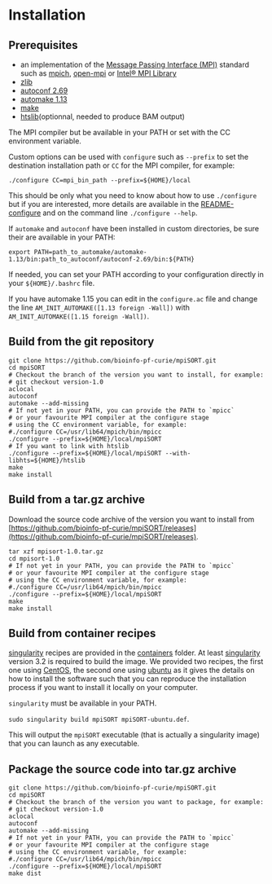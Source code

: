 # Installation

## Prerequisites

* an implementation of the [Message Passing Interface (MPI)](https://en.wikipedia.org/wiki/Message_Passing_Interface) standard such as [mpich](https://www.mpich.org/), [open-mpi](https://www.open-mpi.org/) or [Intel® MPI Library](https://software.intel.com/en-us/mpi-library)
* [zlib](https://zlib.net/)
* [autoconf 2.69](https://www.gnu.org/software/autoconf/)
* [automake 1.13](https://www.gnu.org/software/automake/)
* [make](https://www.gnu.org/software/make/)
* [htslib](https://github.com/samtools/htslib)(optionnal, needed to produce BAM output)


The MPI compiler but be available in your PATH or set with the CC environment variable.

Custom options can be used with `configure` such as `--prefix` to set the destination installation path or `CC` for the MPI compiler, for example:

`./configure CC=mpi_bin_path --prefix=${HOME}/local`

This should be only what you need to know about how to use `./configure` but if you are interested, more details are available in the [README-configure](README-configure) and on the command line `./configure --help`.

If `automake` and `autoconf` have been installed in custom directories, be sure their are available in your PATH:

`export PATH=path_to_automake/automake-1.13/bin:path_to_autoconf/autoconf-2.69/bin:${PATH}`

If needed, you can set your PATH according to your configuration directly in your `${HOME}/.bashrc` file.

If you have automake 1.15 you can edit in the `configure.ac` file and change the line `AM_INIT_AUTOMAKE([1.13 foreign -Wall])` with `AM_INIT_AUTOMAKE([1.15 foreign -Wall])`.

## Build from the git repository

```
git clone https://github.com/bioinfo-pf-curie/mpiSORT.git
cd mpiSORT
# Checkout the branch of the version you want to install, for example:
# git checkout version-1.0
aclocal
autoconf
automake --add-missing
# If not yet in your PATH, you can provide the PATH to `mpicc`
# or your favourite MPI compiler at the configure stage
# using the CC environment variable, for example:
#./configure CC=/usr/lib64/mpich/bin/mpicc
./configure --prefix=${HOME}/local/mpiSORT
# If you want to link with htslib
./configure --prefix=${HOME}/local/mpiSORT --with-libhts=${HOME}/htslib 
make
make install
```



## Build from a tar.gz archive

Download  the source code archive of the version you want to install from [https://github.com/bioinfo-pf-curie/mpiSORT/releases](https://github.com/bioinfo-pf-curie/mpiSORT/releases).

```
tar xzf mpisort-1.0.tar.gz
cd mpisort-1.0
# If not yet in your PATH, you can provide the PATH to `mpicc`
# or your favourite MPI compiler at the configure stage
# using the CC environment variable, for example:
#./configure CC=/usr/lib64/mpich/bin/mpicc
./configure --prefix=${HOME}/local/mpiSORT
make
make install
```


## Build from container recipes

[singularity](https://sylabs.io/docs/) recipes are provided in the [containers](../containers) folder. At least [singularity](https://sylabs.io/docs/) version 3.2 is required to build the image. We provided two recipes, the first one using [CentOS](https://www.centos.org/), the second one using [ubuntu](https://ubuntu.com/) as it gives the details on how to install the software such that you can reproduce the installation process if you want to install it locally on your computer.


`singularity` must be available in your PATH.

`sudo singularity build mpiSORT mpiSORT-ubuntu.def`.

This will output the `mpiSORT` executable (that is actually a singularity image) that you can launch as any executable.

## Package the source code into tar.gz archive


```
git clone https://github.com/bioinfo-pf-curie/mpiSORT.git
cd mpiSORT
# Checkout the branch of the version you want to package, for example:
# git checkout version-1.0
aclocal
autoconf
automake --add-missing
# If not yet in your PATH, you can provide the PATH to `mpicc`
# or your favourite MPI compiler at the configure stage
# using the CC environment variable, for example:
#./configure CC=/usr/lib64/mpich/bin/mpicc
./configure --prefix=${HOME}/local/mpiSORT
make dist
```
